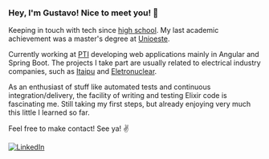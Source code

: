 ### Hey, I'm Gustavo! Nice to meet you! 👋

Keeping in touch with tech since [high school](https://foz.ifpr.edu.br/menu-de-cursos/tecnico-em-informatica/). My last academic achievement was a master's degree at [Unioeste](https://www5.unioeste.br/portalunioeste/pos/pgeec).

Currently working at [PTI](https://www.pti.org.br/) developing web applications mainly in Angular and Spring Boot. The projects I take part are usually related to electrical industry companies, such as [Itaipu](https://www.itaipu.gov.br/) and [Eletronuclear](https://www.eletronuclear.gov.br/).

As an enthusiast of stuff like automated tests and continuous integration/delivery, the facility of writing and testing Elixir code is fascinating me. Still taking my first steps, but already enjoying very much this little I learned so far.

Feel free to make contact! See ya! :v:

[![LinkedIn](https://img.shields.io/badge/Linkedin-gray?logo=linkedin)](https://www.linkedin.com/in/gustavo-vieira-73803a121)

<!--
**guustavov/guustavov** is a ✨ _special_ ✨ repository because its `README.md` (this file) appears on your GitHub profile.

Here are some ideas to get you started:

- 🔭 I’m currently working on ...
- 🌱 I’m currently learning ...
- 👯 I’m looking to collaborate on ...
- 🤔 I’m looking for help with ...
- 💬 Ask me about ...
- 📫 How to reach me: ...
- 😄 Pronouns: ...
- ⚡ Fun fact: ...
-->
